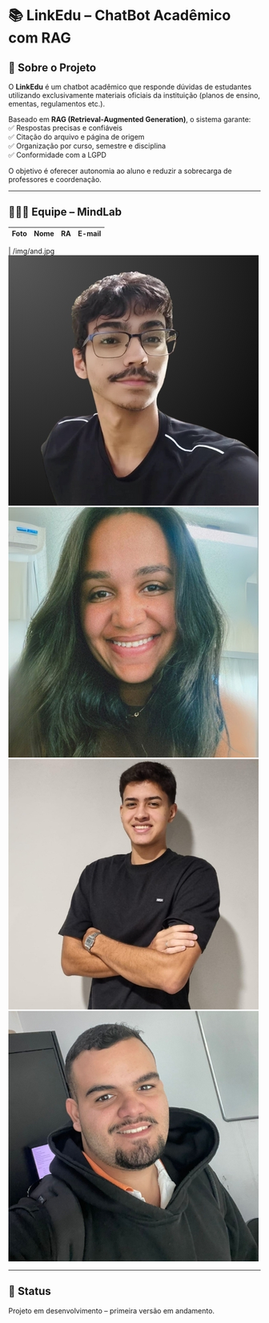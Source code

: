 # 📚 LinkEdu – ChatBot Acadêmico com RAG

## 📖 Sobre o Projeto

O **LinkEdu** é um chatbot acadêmico que responde dúvidas de estudantes utilizando exclusivamente materiais oficiais da instituição (planos de ensino, ementas, regulamentos etc.).

Baseado em **RAG (Retrieval-Augmented Generation)**, o sistema garante:  
✅ Respostas precisas e confiáveis  
✅ Citação do arquivo e página de origem  
✅ Organização por curso, semestre e disciplina  
✅ Conformidade com a LGPD

O objetivo é oferecer autonomia ao aluno e reduzir a sobrecarga de professores e coordenação.

---

## 👨‍👩‍👦 Equipe – MindLab

| Foto | Nome | RA  | E-mail |
| ---- | ---- | --- | ------ |

| /img/and.jpg
![Foto Guilherme](./img/and.jpg)
![Foto Gabriela](./img/gab.jpg)
![Foto Gui](./img/gui.jpg)
![Foto Kaick](./img/kai.jpg)

---

## 🚀 Status

Projeto em desenvolvimento – primeira versão em andamento.
